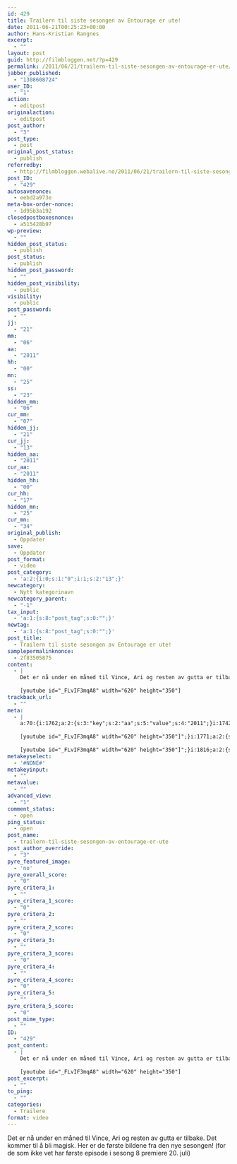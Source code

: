 ```yaml
---
id: 429
title: Trailern til siste sesongen av Entourage er ute!
date: 2011-06-21T00:25:23+00:00
author: Hans-Kristian Rangnes
excerpt:
  - ""
layout: post
guid: http://filmbloggen.net/?p=429
permalink: /2011/06/21/trailern-til-siste-sesongen-av-entourage-er-ute/
jabber_published:
  - "1308608724"
user_ID:
  - "1"
action:
  - editpost
originalaction:
  - editpost
post_author:
  - "3"
post_type:
  - post
original_post_status:
  - publish
referredby:
  - http://filmbloggen.webalive.no/2011/06/21/trailern-til-siste-sesongen-av-entourage-er-ute/
post_ID:
  - "429"
autosavenonce:
  - eebd2a973e
meta-box-order-nonce:
  - 1d95b3a192
closedpostboxesnonce:
  - a515428b97
wp-preview:
  - ""
hidden_post_status:
  - publish
post_status:
  - publish
hidden_post_password:
  - ""
hidden_post_visibility:
  - public
visibility:
  - public
post_password:
  - ""
jj:
  - "21"
mm:
  - "06"
aa:
  - "2011"
hh:
  - "00"
mn:
  - "25"
ss:
  - "23"
hidden_mm:
  - "06"
cur_mm:
  - "07"
hidden_jj:
  - "21"
cur_jj:
  - "13"
hidden_aa:
  - "2011"
cur_aa:
  - "2011"
hidden_hh:
  - "00"
cur_hh:
  - "17"
hidden_mn:
  - "25"
cur_mn:
  - "34"
original_publish:
  - Oppdater
save:
  - Oppdater
post_format:
  - video
post_category:
  - 'a:2:{i:0;s:1:"0";i:1;s:2:"13";}'
newcategory:
  - Nytt kategorinavn
newcategory_parent:
  - "-1"
tax_input:
  - 'a:1:{s:8:"post_tag";s:0:"";}'
newtag:
  - 'a:1:{s:8:"post_tag";s:0:"";}'
post_title:
  - Trailern til siste sesongen av Entourage er ute!
samplepermalinknonce:
  - 2f83505875
content:
  - |
    Det er nå under en måned til Vince, Ari og resten av gutta er tilbake. Det kommer til å bli magisk. Her er de første bildene fra den nye sesongen! (for de som ikke vet har første episode i sesong 8 premiere 20. juli)
    
    [youtube id="_FLvIF3mqA8" width="620" height="350"]
trackback_url:
  - ""
meta:
  - |
    a:70:{i:1762;a:2:{s:3:"key";s:2:"aa";s:5:"value";s:4:"2011";}i:1742;a:2:{s:3:"key";s:6:"action";s:5:"value";s:8:"editpost";}i:1796;a:2:{s:3:"key";s:13:"advanced_view";s:5:"value";s:1:"1";}i:1750;a:2:{s:3:"key";s:13:"autosavenonce";s:5:"value";s:10:"eebd2a973e";}i:1752;a:2:{s:3:"key";s:20:"closedpostboxesnonce";s:5:"value";s:10:"a515428b97";}i:1797;a:2:{s:3:"key";s:14:"comment_status";s:5:"value";s:4:"open";}i:1787;a:2:{s:3:"key";s:7:"content";s:5:"value";s:276:"Det er nå under en måned til Vince, Ari og resten av gutta er tilbake. Det kommer til å bli magisk. Her er de første bildene fra den nye sesongen! (for de som ikke vet har første episode i sesong 8 premiere 20. juli)
    
    [youtube id="_FLvIF3mqA8" width="620" height="350"]";}i:1771;a:2:{s:3:"key";s:6:"cur_aa";s:5:"value";s:4:"2011";}i:1773;a:2:{s:3:"key";s:6:"cur_hh";s:5:"value";s:2:"17";}i:1769;a:2:{s:3:"key";s:6:"cur_jj";s:5:"value";s:2:"13";}i:1767;a:2:{s:3:"key";s:6:"cur_mm";s:5:"value";s:2:"07";}i:1775;a:2:{s:3:"key";s:6:"cur_mn";s:5:"value";s:2:"32";}i:1788;a:2:{s:3:"key";s:7:"excerpt";s:5:"value";s:0:"";}i:1763;a:2:{s:3:"key";s:2:"hh";s:5:"value";s:2:"00";}i:1770;a:2:{s:3:"key";s:9:"hidden_aa";s:5:"value";s:4:"2011";}i:1772;a:2:{s:3:"key";s:9:"hidden_hh";s:5:"value";s:2:"00";}i:1768;a:2:{s:3:"key";s:9:"hidden_jj";s:5:"value";s:2:"21";}i:1766;a:2:{s:3:"key";s:9:"hidden_mm";s:5:"value";s:2:"06";}i:1774;a:2:{s:3:"key";s:9:"hidden_mn";s:5:"value";s:2:"25";}i:1756;a:2:{s:3:"key";s:20:"hidden_post_password";s:5:"value";s:0:"";}i:1754;a:2:{s:3:"key";s:18:"hidden_post_status";s:5:"value";s:7:"publish";}i:1757;a:2:{s:3:"key";s:22:"hidden_post_visibility";s:5:"value";s:6:"public";}i:1814;a:2:{s:3:"key";s:2:"ID";s:5:"value";s:3:"429";}i:623;a:2:{s:3:"key";s:16:"jabber_published";s:5:"value";s:10:"1308608724";}i:1760;a:2:{s:3:"key";s:2:"jj";s:5:"value";s:2:"21";}i:1751;a:2:{s:3:"key";s:20:"meta-box-order-nonce";s:5:"value";s:10:"1d95b3a192";}i:1793;a:2:{s:3:"key";s:12:"metakeyinput";s:5:"value";s:0:"";}i:1792;a:2:{s:3:"key";s:13:"metakeyselect";s:5:"value";s:6:"#NONE#";}i:1794;a:2:{s:3:"key";s:9:"metavalue";s:5:"value";s:0:"";}i:1761;a:2:{s:3:"key";s:2:"mm";s:5:"value";s:2:"06";}i:1764;a:2:{s:3:"key";s:2:"mn";s:5:"value";s:2:"25";}i:1780;a:2:{s:3:"key";s:11:"newcategory";s:5:"value";s:17:"Nytt kategorinavn";}i:1781;a:2:{s:3:"key";s:18:"newcategory_parent";s:5:"value";s:2:"-1";}i:1743;a:2:{s:3:"key";s:14:"originalaction";s:5:"value";s:8:"editpost";}i:1746;a:2:{s:3:"key";s:20:"original_post_status";s:5:"value";s:7:"publish";}i:1776;a:2:{s:3:"key";s:16:"original_publish";s:5:"value";s:8:"Oppdater";}i:1798;a:2:{s:3:"key";s:11:"ping_status";s:5:"value";s:4:"open";}i:1744;a:2:{s:3:"key";s:11:"post_author";s:5:"value";s:1:"3";}i:1800;a:2:{s:3:"key";s:20:"post_author_override";s:5:"value";s:1:"3";}i:1815;a:2:{s:3:"key";s:12:"post_content";s:5:"value";s:276:"Det er nå under en måned til Vince, Ari og resten av gutta er tilbake. Det kommer til å bli magisk. Her er de første bildene fra den nye sesongen! (for de som ikke vet har første episode i sesong 8 premiere 20. juli)
    
    [youtube id="_FLvIF3mqA8" width="620" height="350"]";}i:1816;a:2:{s:3:"key";s:12:"post_excerpt";s:5:"value";s:0:"";}i:1778;a:2:{s:3:"key";s:11:"post_format";s:5:"value";s:5:"video";}i:1749;a:2:{s:3:"key";s:7:"post_ID";s:5:"value";s:3:"429";}i:1813;a:2:{s:3:"key";s:14:"post_mime_type";s:5:"value";s:0:"";}i:1799;a:2:{s:3:"key";s:9:"post_name";s:5:"value";s:47:"trailern-til-siste-sesongen-av-entourage-er-ute";}i:1759;a:2:{s:3:"key";s:13:"post_password";s:5:"value";s:0:"";}i:1755;a:2:{s:3:"key";s:11:"post_status";s:5:"value";s:7:"publish";}i:1785;a:2:{s:3:"key";s:10:"post_title";s:5:"value";s:48:"Trailern til siste sesongen av Entourage er ute!";}i:1745;a:2:{s:3:"key";s:9:"post_type";s:5:"value";s:4:"post";}i:1803;a:2:{s:3:"key";s:14:"pyre_critera_1";s:5:"value";s:0:"";}i:1804;a:2:{s:3:"key";s:20:"pyre_critera_1_score";s:5:"value";s:1:"0";}i:1805;a:2:{s:3:"key";s:14:"pyre_critera_2";s:5:"value";s:0:"";}i:1806;a:2:{s:3:"key";s:20:"pyre_critera_2_score";s:5:"value";s:1:"0";}i:1807;a:2:{s:3:"key";s:14:"pyre_critera_3";s:5:"value";s:0:"";}i:1808;a:2:{s:3:"key";s:20:"pyre_critera_3_score";s:5:"value";s:1:"0";}i:1809;a:2:{s:3:"key";s:14:"pyre_critera_4";s:5:"value";s:0:"";}i:1810;a:2:{s:3:"key";s:20:"pyre_critera_4_score";s:5:"value";s:1:"0";}i:1811;a:2:{s:3:"key";s:14:"pyre_critera_5";s:5:"value";s:0:"";}i:1812;a:2:{s:3:"key";s:20:"pyre_critera_5_score";s:5:"value";s:1:"0";}i:1801;a:2:{s:3:"key";s:19:"pyre_featured_image";s:5:"value";s:2:"no";}i:1802;a:2:{s:3:"key";s:18:"pyre_overall_score";s:5:"value";s:1:"0";}i:1747;a:2:{s:3:"key";s:10:"referredby";s:5:"value";s:48:"http://filmbloggen.webalive.no/wp-admin/edit.php";}i:1786;a:2:{s:3:"key";s:20:"samplepermalinknonce";s:5:"value";s:10:"2f83505875";}i:1777;a:2:{s:3:"key";s:4:"save";s:5:"value";s:8:"Oppdater";}i:1765;a:2:{s:3:"key";s:2:"ss";s:5:"value";s:2:"23";}i:1817;a:2:{s:3:"key";s:7:"to_ping";s:5:"value";s:0:"";}i:1789;a:2:{s:3:"key";s:13:"trackback_url";s:5:"value";s:0:"";}i:1741;a:2:{s:3:"key";s:7:"user_ID";s:5:"value";s:1:"1";}i:1758;a:2:{s:3:"key";s:10:"visibility";s:5:"value";s:6:"public";}i:1753;a:2:{s:3:"key";s:10:"wp-preview";s:5:"value";s:0:"";}}
metakeyselect:
  - '#NONE#'
metakeyinput:
  - ""
metavalue:
  - ""
advanced_view:
  - "1"
comment_status:
  - open
ping_status:
  - open
post_name:
  - trailern-til-siste-sesongen-av-entourage-er-ute
post_author_override:
  - "3"
pyre_featured_image:
  - 'no'
pyre_overall_score:
  - "0"
pyre_critera_1:
  - ""
pyre_critera_1_score:
  - "0"
pyre_critera_2:
  - ""
pyre_critera_2_score:
  - "0"
pyre_critera_3:
  - ""
pyre_critera_3_score:
  - "0"
pyre_critera_4:
  - ""
pyre_critera_4_score:
  - "0"
pyre_critera_5:
  - ""
pyre_critera_5_score:
  - "0"
post_mime_type:
  - ""
ID:
  - "429"
post_content:
  - |
    Det er nå under en måned til Vince, Ari og resten av gutta er tilbake. Det kommer til å bli magisk. Her er de første bildene fra den nye sesongen! (for de som ikke vet har første episode i sesong 8 premiere 20. juli)
    
    [youtube id="_FLvIF3mqA8" width="620" height="350"]
post_excerpt:
  - ""
to_ping:
  - ""
categories:
  - Trailere
format: video
---
```

Det er nå under en måned til Vince, Ari og resten av gutta er tilbake. Det kommer til å bli magisk. Her er de første bildene fra den nye sesongen! (for de som ikke vet har første episode i sesong 8 premiere 20. juli)

<div class="video-shortcode">
</div>